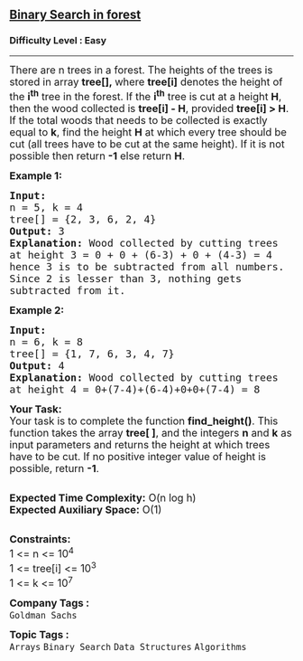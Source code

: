 <h2><a href="https://www.geeksforgeeks.org/problems/binary-search-in-forest--141631/1?page=3&category=Arrays&difficulty=Easy&status=unsolved&sortBy=submissions">Binary Search in forest</a></h2><h3>Difficulty Level : Easy</h3><hr><div class="problems_problem_content__Xm_eO"><p><span style="font-size: 18px;">There are n trees in a forest. The heights of the trees is stored in array <strong>tree[],&nbsp;</strong>where <strong>tree[i]</strong>&nbsp;denotes the height of the&nbsp;<strong>i<sup>th</sup></strong>&nbsp;tree in the&nbsp;forest</span><span style="font-size: 18px;">. If the&nbsp;<strong>i<sup>th</sup></strong>&nbsp;tree is cut at a height <strong>H</strong>, then the&nbsp;wood collected is <strong>tree[i] - H</strong>, provided&nbsp;<strong>tree[i] &gt; H</strong>. If the total woods that needs to be collected is exactly equal to&nbsp;<strong>k</strong>,&nbsp;find the height&nbsp;<strong>H</strong> at which every tree should be cut (all trees have to be cut at the same height).&nbsp;If it is not possible then return&nbsp;<strong>-1</strong>&nbsp;else return <strong>H</strong>.</span></p>
<p><span style="font-size: 18px;"><strong>Example 1:</strong></span></p>
<pre><span style="font-size: 18px;"><strong>Input:
</strong>n = 5, k = 4
tree[] = {2, 3, 6, 2, 4}
<strong>Output: </strong>3<strong>
Explanation: </strong>Wood collected by cutting trees
at height 3 = 0 + 0 + (6-3) + 0 + (4-3) = 4
hence 3 is to be subtracted from all numbers.
Since 2 is lesser than 3, nothing gets
subtracted from it.</span></pre>
<p><span style="font-size: 18px;"><strong>Example 2:</strong></span></p>
<pre><span style="font-size: 18px;"><strong>Input:
</strong>n = 6, k = 8
tree[] = {1, 7, 6, 3, 4, 7}
<strong>Output: </strong>4
<strong>Explanation: </strong>Wood collected by cutting trees
at height 4 = 0+(7-4)+(6-4)+0+0+(7-4) = 8</span></pre>
<p><span style="font-size: 18px;"><strong>Your Task:</strong><br>Your task is to complete the function <strong>find_height()</strong>. This function takes the array <strong>tree[ ]</strong>, and the integers <strong>n</strong> and <strong>k</strong> as input parameters and returns the height at which trees have to be cut. If no positive integer value of height is possible, return <strong>-1</strong>.</span></p>
<p><br><span style="font-size: 18px;"><strong>Expected Time Complexity:</strong> O(n&nbsp;log h)<br><strong>Expected Auxiliary Space:</strong> O(1)</span></p>
<p><br><span style="font-size: 18px;"><strong>Constraints:&nbsp;</strong><br>1 &lt;= n &lt;= 10<sup>4</sup><br>1 &lt;= tree[i] &lt;= 10<sup>3</sup><br>1 &lt;= k &lt;= 10<sup>7</sup></span></p></div><p><span style=font-size:18px><strong>Company Tags : </strong><br><code>Goldman Sachs</code>&nbsp;<br><p><span style=font-size:18px><strong>Topic Tags : </strong><br><code>Arrays</code>&nbsp;<code>Binary Search</code>&nbsp;<code>Data Structures</code>&nbsp;<code>Algorithms</code>&nbsp;